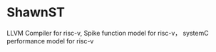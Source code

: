 # ShawnST
LLVM Compiler for risc-v,  Spike function model for risc-v， systemC performance model for risc-v
